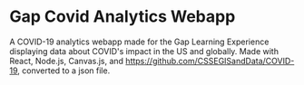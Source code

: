 # Gap Covid Analytics Webapp
A COVID-19 analytics webapp made for the Gap Learning Experience displaying data about COVID's impact in the US and globally.
Made with React, Node.js, Canvas.js, and https://github.com/CSSEGISandData/COVID-19, converted to a json file.
